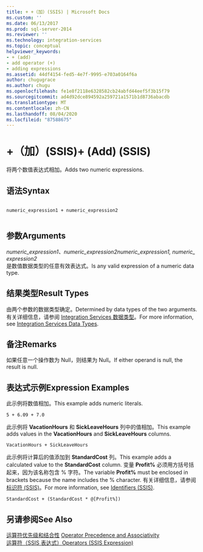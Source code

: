 ```yaml
---
title: + +（加）(SSIS) | Microsoft Docs
ms.custom: ''
ms.date: 06/13/2017
ms.prod: sql-server-2014
ms.reviewer: ''
ms.technology: integration-services
ms.topic: conceptual
helpviewer_keywords:
- + (add)
- add operator (+)
- adding expressions
ms.assetid: 44df4154-fed5-4e7f-9995-e703a0164f6a
author: chugugrace
ms.author: chugu
ms.openlocfilehash: fe1e8f2118e6328582cb24abfd44eef5f3b15f79
ms.sourcegitcommit: ad4d92dce894592a259721a1571b1d8736abacdb
ms.translationtype: MT
ms.contentlocale: zh-CN
ms.lasthandoff: 08/04/2020
ms.locfileid: "87588675"
---
```

# <a name="-add-ssis"></a><span data-ttu-id="92700-102">+（加）(SSIS)</span><span class="sxs-lookup"><span data-stu-id="92700-102">+ (Add) (SSIS)</span></span>
  <span data-ttu-id="92700-103">将两个数值表达式相加。</span><span class="sxs-lookup"><span data-stu-id="92700-103">Adds two numeric expressions.</span></span>  
  
## <a name="syntax"></a><span data-ttu-id="92700-104">语法</span><span class="sxs-lookup"><span data-stu-id="92700-104">Syntax</span></span>  
  
```  
  
numeric_expression1 + numeric_expression2  
  
```  
  
## <a name="arguments"></a><span data-ttu-id="92700-105">参数</span><span class="sxs-lookup"><span data-stu-id="92700-105">Arguments</span></span>  
 <span data-ttu-id="92700-106">*numeric_expression1、numeric_expression2*</span><span class="sxs-lookup"><span data-stu-id="92700-106">*numeric_expression1, numeric_ expression2*</span></span>  
 <span data-ttu-id="92700-107">是数值数据类型的任意有效表达式。</span><span class="sxs-lookup"><span data-stu-id="92700-107">Is any valid expression of a numeric data type.</span></span>  
  
## <a name="result-types"></a><span data-ttu-id="92700-108">结果类型</span><span class="sxs-lookup"><span data-stu-id="92700-108">Result Types</span></span>  
 <span data-ttu-id="92700-109">由两个参数的数据类型确定。</span><span class="sxs-lookup"><span data-stu-id="92700-109">Determined by data types of the two arguments.</span></span> <span data-ttu-id="92700-110">有关详细信息，请参阅 [Integration Services 数据类型](../data-flow/integration-services-data-types.md)。</span><span class="sxs-lookup"><span data-stu-id="92700-110">For more information, see [Integration Services Data Types](../data-flow/integration-services-data-types.md).</span></span>  
  
## <a name="remarks"></a><span data-ttu-id="92700-111">备注</span><span class="sxs-lookup"><span data-stu-id="92700-111">Remarks</span></span>  
 <span data-ttu-id="92700-112">如果任意一个操作数为 Null，则结果为 Null。</span><span class="sxs-lookup"><span data-stu-id="92700-112">If either operand is null, the result is null.</span></span>  
  
## <a name="expression-examples"></a><span data-ttu-id="92700-113">表达式示例</span><span class="sxs-lookup"><span data-stu-id="92700-113">Expression Examples</span></span>  
 <span data-ttu-id="92700-114">此示例将数值相加。</span><span class="sxs-lookup"><span data-stu-id="92700-114">This example adds numeric literals.</span></span>  
  
```  
5 + 6.09 + 7.0  
```  
  
 <span data-ttu-id="92700-115">此示例将 **VacationHours** 和 **SickLeaveHours** 列中的值相加。</span><span class="sxs-lookup"><span data-stu-id="92700-115">This example adds values in the **VacationHours** and **SickLeaveHours** columns.</span></span>  
  
```  
VacationHours + SickLeaveHours  
```  
  
 <span data-ttu-id="92700-116">此示例将计算后的值添加到 **StandardCost** 列。</span><span class="sxs-lookup"><span data-stu-id="92700-116">This example adds a calculated value to the **StandardCost** column.</span></span> <span data-ttu-id="92700-117">变量 **Profit%** 必须用方括号括起来，因为该名称包含 % 字符。</span><span class="sxs-lookup"><span data-stu-id="92700-117">The variable **Profit%** must be enclosed in brackets because the name includes the % character.</span></span> <span data-ttu-id="92700-118">有关详细信息，请参阅[标识符 (SSIS)](identifiers-ssis.md)。</span><span class="sxs-lookup"><span data-stu-id="92700-118">For more information, see [Identifiers &#40;SSIS&#41;](identifiers-ssis.md).</span></span>  
  
```  
StandardCost + (StandardCost * @[Profit%])  
```  
  
## <a name="see-also"></a><span data-ttu-id="92700-119">另请参阅</span><span class="sxs-lookup"><span data-stu-id="92700-119">See Also</span></span>  
 <span data-ttu-id="92700-120">[运算符优先级和结合性](operator-precedence-and-associativity.md) </span><span class="sxs-lookup"><span data-stu-id="92700-120">[Operator Precedence and Associativity](operator-precedence-and-associativity.md) </span></span>  
 [<span data-ttu-id="92700-121">运算符（SSIS 表达式）</span><span class="sxs-lookup"><span data-stu-id="92700-121">Operators &#40;SSIS Expression&#41;</span></span>](operators-ssis-expression.md)  
  
  
